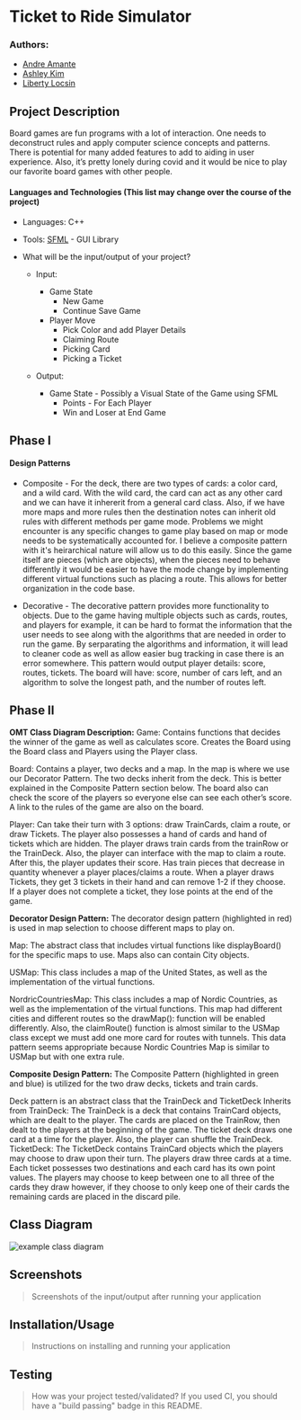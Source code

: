  > <!-- As you complete each section you **must** remove the prompt text. Every *turnin* of this project includes points for formatting of this README so keep it clean and keep it up to date. 
 > Prompt text is any lines beginning with "\>"
 > Replace anything between \<...\> with your project specifics and remove angle brackets. For example, you need to name your project and replace the header right below this line with that title (no angle brackets). -->
# Ticket to Ride Simulator
### Authors: 
* [Andre Amante](https://github.com/Alamode89) 
* [Ashley Kim](https://github.com/ashley-kim22) 
* [Liberty Locsin](https://github.com/libii)
 <!--
 > You will be forming a group of **THREE** students and working on an interesting project. A list of proposed project ideas that have been successful in previous quarters is given in the project specifications link on iLearn. You can select an idea from the list and decide which design patterns you will use to implement it. If you want to propose your own original idea, you will have to contact an instructor to discuss the project and obtain written permission before you submit your project proposal. Your project needs to implement two design patterns.The project work should be divided almost equally among team members and each member is expected to work on at least one design pattern (more than one partner may work on a pattern) and some of its test cases. You can of course help each other, but it needs to be clear who will be responsible for which patterns and for which features.
 
 > ## Expectations
 > * Incorporate **at least two** distinct design patterns. You need to include at least *one* design pattern that we will teach this session:
 >   * Composite, Strategy, Abstract Factory, Visitor, or Decorator
 > * All design patterns need to be linked together (it can't be two distinct projects)
 > * Your project should be implemented in C++. If you wish to choose anoher programming language (e.g. Java, Python), please discuss with your lab TA to obtain permission.
 > * You can incorporate additional technologies/tools but they must be approved (in writing) by the instructor or the TA.
 > * Each member of the group **must** be committing code regularly and make sure their code is correctly attributed to them. We will be checking attributions to determine if there was equal contribution to the project.
> * All project phases are to be submitted to this GitHub repository. You should modify this README file to reflect the different phases of the project. In addition, you should regularly hold sprint meetings with your group.
-->
## Project Description

 Board games are fun programs with a lot of interaction. One needs to deconstruct rules and apply computer science concepts and patterns. There is potential for many added features to add to aiding in user experience. Also, it’s pretty lonely during covid and it would be nice to play our favorite board games with other people.
 #### Languages and Technologies (This list may change over the course of the project)
* Languages: C++
* Tools: [SFML](https://www.sfml-dev.org/) - GUI Library

* What will be the input/output of your project?
    * Input: 
        * Game State
            * New Game
            * Continue Save Game
        * Player Move
            * Pick Color and add Player Details
            * Claiming Route
            * Picking Card
            * Picking a Ticket
 
    * Output: 
        * Game State - Possibly a Visual State of the Game using SFML
            * Points - For Each Player
            * Win and Loser at End Game
 ## Phase I
#### Design Patterns
* Composite - For the deck, there are two types of cards: a color card, and a wild card. With the wild card, the card can act as any other card and we can have it   inhererit from a general card class. Also, if we have more maps and more rules then the destination notes can inherit old rules with different methods per game mode. Problems we might encounter is any specific changes to game play based on map or mode needs to be systematically accounted for. I believe a composite pattern with it's heirarchical nature will allow us to do this easily. Since the game itself are pieces (which are objects), when the pieces need to behave differently it would be easier to have the mode change by implementing different virtual functions such as placing a route. This allows for better organization in the code base.

* Decorative - The decorative pattern provides more functionality to objects.  Due to the game having multiple objects such as cards, routes, and players for example, it can be hard to format the information that the user needs to see along with the algorithms that are needed in order to run the game. By serparating the algorithms and information,  it will lead to cleaner code as well as allow easier bug tracking in case there is an error somewhere. This pattern would output player details: score, routes, tickets. The board will have: score, number of cars left, and an algorithm to solve the longest path, and the number of routes left.

<!--
 > * This description should be in enough detail that the TA/instructor can determine the complexity of the project and if it is sufficient for the team members to complete in the time allotted. -->
 ## Phase II
**OMT Class Diagram Description:**
Game: Contains functions that decides the winner of the game as well as calculates score. Creates the Board using the Board class and Players using the Player class.

Board: Contains a player, two decks and a map. In the map is where we use our Decorator Pattern. The two decks inherit from the deck. This is better explained in the Composite Pattern section below. The board also can check the score of the players so everyone else can see each other’s score. A link to the rules of the game are also on the board.

Player: Can take their turn with 3 options: draw TrainCards, claim a route, or draw Tickets. The player also possesses a hand of cards and hand of tickets which are hidden. The player draws train cards from the trainRow or the TrainDeck. Also, the player can interface with the map to claim a route. After this, the player updates their score. Has train pieces that decrease in quantity whenever a player places/claims a route. When a player draws Tickets, they get 3 tickets in their hand and can remove 1-2 if they choose. If a player does not complete a ticket, they lose points at the end of the game.

**Decorator Design Pattern:** The decorator design pattern (highlighted in red) is used in map selection to choose different maps to play on. 

Map: The abstract class that includes virtual functions like displayBoard() for the specific maps to use. Maps also can contain City objects.

USMap: This class includes a map of the United States, as well as the implementation of the virtual functions. 

NordricCountriesMap: This class includes a map of Nordic Countries, as well as the implementation of the virtual functions. This map had different cities and different routes so the drawMap(): function will be enabled differently. Also, the claimRoute() function is almost similar to the USMap class except we must add one more card for routes with tunnels. This data pattern seems appropriate because Nordic Countries Map is similar to USMap but with one extra rule.

**Composite Design Pattern:** The Composite Pattern (highlighted in green and blue) is utilized for the two draw decks, tickets and train cards.

Deck pattern is an abstract class that the TrainDeck and TicketDeck Inherits from
TrainDeck: The TrainDeck is a deck that contains TrainCard objects, which are dealt to the player. The cards are placed on the TrainRow, then dealt to the players at the beginning of the game. The ticket deck draws one card at a time for the player. Also, the player can shuffle the TrainDeck.
TicketDeck: The TicketDeck contains TrainCard objects which the players may choose to draw upon their turn. The players draw three cards at a time. Each ticket possesses two destinations and each card has its own point values. The players may choose to keep between one to all three of the cards they draw however, if they choose to only keep one of their cards the remaining cards are placed in the discard pile.



<!-- 
 > In addition to completing the "Class Diagram" section below, you will need to 
 > * Set up your GitHub project board as a Kanban board for the project. It should have columns that map roughly to 
 >   * Backlog, TODO, In progress, In testing, Done
 >   * You can change these or add more if you'd like, but we should be able to identify at least these.
 > * There is no requirement for automation in the project board but feel free to explore those options.
 > * Create an "Epic" (note) for each feature and each design pattern and assign them to the appropriate team member. Place these in the `Backlog` column
 > * Complete your first *sprint planning* meeting to plan out the next 7 days of work.
 >   * Create smaller development tasks as issues and assign them to team members. Place these in the `Backlog` column.
 >   * These cards should represent roughly 7 days worth of development time for your team, taking you until your first meeting with the TA-->
## Class Diagram
<!--  Include a class diagram(s) for each design pattern and a description of the diagram(s). Your class diagram(s) should include all the main classes you plan for the project. This should be in sufficient detail that another group could pick up the project this point and successfully complete it. Use proper OMT notation (as discussed in the course slides). You may combine multiple design patterns into one diagram if you'd like, but it needs to be clear which portion of the diagram represents which design pattern (either in the diagram or in the description). -->
 
![example class diagram](https://github.com/cs100/final-project-aaman009-akim291-llocs001/blob/master/ClassDiagram.png?raw=true)
<!--
## Phase III
 > You will need to schedule a check-in with the TA (during lab hours or office hours). Your entire team must be present. 
 > * Before the meeting you should perform a sprint plan like you did in Phase II
 > * In the meeting with your TA you will discuss: 
 >   - How effective your last sprint was (each member should talk about what they did)
 >   - Any tasks that did not get completed last sprint, and how you took them into consideration for this sprint
 >   - Any bugs you've identified and created issues for during the sprint. Do you plan on fixing them in the next sprint or are they lower priority?
 >   - What tasks you are planning for this next sprint.

 > ## Final deliverable
 > All group members will give a demo to the TA during lab time. The TA will check the demo and the project GitHub repository and ask a few questions to all the team members. 
 > Before the demo, you should do the following:
 > * Complete the sections below (i.e. Screenshots, Installation/Usage, Testing)
 > * Plan one more sprint (that you will not necessarily complete before the end of the quarter). Your In-progress and In-testing columns should be empty (you are not doing more work currently) but your TODO column should have a full sprint plan in it as you have done before. This should include any known bugs (there should be some) or new features you would like to add. These should appear as issues/cards on your Kanban board. 
  -->
 ## Screenshots
 > Screenshots of the input/output after running your application
 ## Installation/Usage
 > Instructions on installing and running your application
 ## Testing
 > How was your project tested/validated? If you used CI, you should have a "build passing" badge in this README.

